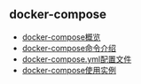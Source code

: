 ## docker-compose

+ [docker-compose概览](https://github.com/HudsonWu/linuxStudying/blob/master/container/docker/docker-compose/overview.md)
+ [docker-compose命令介绍](https://github.com/HudsonWu/linuxStudying/blob/master/container/docker/docker-compose/cli.md)
+ [docker-compose.yml配置文件](https://github.com/HudsonWu/linuxStudying/blob/master/container/docker/docker-compose/yml.md)
+ [docker-compose使用实例](https://github.com/HudsonWu/linuxStudying/tree/master/container/docker/docker-compose/examples)
